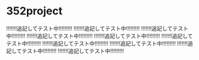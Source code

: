 # 352project
!!!!!!!追記してテスト中!!!!!!!!!
!!!!!!!追記してテスト中!!!!!!!!!
!!!!!!!追記してテスト中!!!!!!!!!
!!!!!!!追記してテスト中!!!!!!!!!
!!!!!!!追記してテスト中!!!!!!!!!
!!!!!!!追記してテスト中!!!!!!!!!
!!!!!!!追記してテスト中!!!!!!!!!
!!!!!!!追記してテスト中!!!!!!!!!
!!!!!!!追記してテスト中!!!!!!!!!
!!!!!!!追記してテスト中!!!!!!!!!
